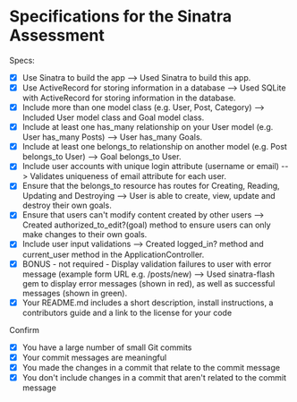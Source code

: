 # Specifications for the Sinatra Assessment

Specs:
- [x] Use Sinatra to build the app
  --> Used Sinatra to build this app.
- [x] Use ActiveRecord for storing information in a database
  --> Used SQLite with ActiveRecord for storing information in the database.
- [x] Include more than one model class (e.g. User, Post, Category)
  --> Included User model class and Goal model class.
- [x] Include at least one has_many relationship on your User model (e.g. User has_many Posts)
  --> User has_many Goals.
- [x] Include at least one belongs_to relationship on another model (e.g. Post belongs_to User)
  --> Goal belongs_to User.
- [x] Include user accounts with unique login attribute (username or email)
  --> Validates uniqueness of email attribute for each user.
- [x] Ensure that the belongs_to resource has routes for Creating, Reading, Updating and Destroying
  --> User is able to create, view, update and destroy their own goals.
- [x] Ensure that users can't modify content created by other users
  --> Created authorized_to_edit?(goal) method to ensure users can only make changes to their own goals.
- [x] Include user input validations
  --> Created logged_in? method and current_user method in the ApplicationController.
- [x] BONUS - not required - Display validation failures to user with error message (example form URL e.g. /posts/new)
  --> Used sinatra-flash gem to display error messages (shown in red), as well as successful messages (shown in green). 
- [x] Your README.md includes a short description, install instructions, a contributors guide and a link to the license for your code

Confirm
- [x] You have a large number of small Git commits
- [x] Your commit messages are meaningful
- [x] You made the changes in a commit that relate to the commit message
- [x] You don't include changes in a commit that aren't related to the commit message
